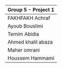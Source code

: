 | Group 5 - Project 1      |
|--------------------------|
| FAKHFAKH Achraf     |
| Ayoub Bouslimi     |
| Temim Abidia     |
| Ahmed khalil abaza      |
| Maher omrani     |
Houssem Hammami     |
